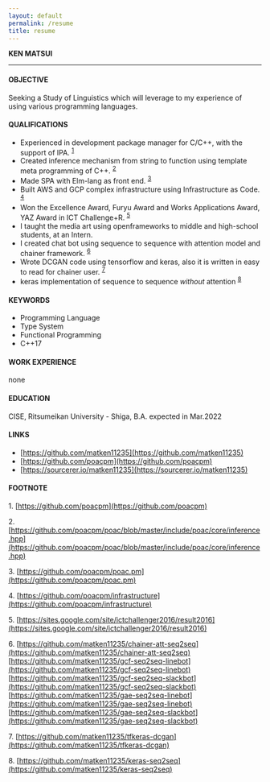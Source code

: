 ```yaml
---
layout: default
permalink: /resume
title: resume
---
```



**KEN MATSUI**

---

#### OBJECTIVE
Seeking a Study of Linguistics which will leverage to my experience of using various programming languages.

#### QUALIFICATIONS
* Experienced in development package manager for C/C++, with the support of IPA. <sup>[1](#footnote1)</sup>
* Created inference mechanism from string to function using template meta programming of C++. <sup>[2](#footnote2)</sup>
* Made SPA with Elm-lang as front end. <sup>[3](#footnote3)</sup>
* Built AWS and GCP complex infrastructure using Infrastructure as Code. <sup>[4](#footnote4)</sup>
* Won the Excellence Award, Furyu Award and Works Applications Award, YAZ Award in ICT Challenge+R. <sup>[5](#footnote5)</sup>
* I taught the media art using openframeworks to middle and high-school students, at an Intern.
* I created chat bot using sequence to sequence with attention model and chainer framework. <sup>[6](#footnote6)</sup>
* Wrote DCGAN code using tensorflow and keras, also it is written in easy to read for chainer user. <sup>[7](#footnote7)</sup>
* keras implementation of sequence to sequence *without* attention <sup>[8](#footnote8)</sup>

#### KEYWORDS
* Programming Language
* Type System
* Functional Programming
* C++17

#### WORK EXPERIENCE
none

#### EDUCATION
CISE, Ritsumeikan University - Shiga, B.A. expected in Mar.2022

#### LINKS
* [https://github.com/matken11235](https://github.com/matken11235)
* [https://github.com/poacpm](https://github.com/poacpm)
* [https://sourcerer.io/matken11235](https://sourcerer.io/matken11235)

#### FOOTNOTE
<a name="footnote1">1</a>.
[https://github.com/poacpm](https://github.com/poacpm)

<a name="footnote2">2</a>.
[https://github.com/poacpm/poac/blob/master/include/poac/core/inference.hpp](https://github.com/poacpm/poac/blob/master/include/poac/core/inference.hpp)

<a name="footnote3">3</a>.
[https://github.com/poacpm/poac.pm](https://github.com/poacpm/poac.pm)

<a name="footnote4">4</a>.
[https://github.com/poacpm/infrastructure](https://github.com/poacpm/infrastructure)

<a name="footnote5">5</a>.
[https://sites.google.com/site/ictchallenger2016/result2016](https://sites.google.com/site/ictchallenger2016/result2016)

<a name="footnote6">6</a>.
[https://github.com/matken11235/chainer-att-seq2seq](https://github.com/matken11235/chainer-att-seq2seq) <br>
[https://github.com/matken11235/gcf-seq2seq-linebot](https://github.com/matken11235/gcf-seq2seq-linebot) <br>
[https://github.com/matken11235/gcf-seq2seq-slackbot](https://github.com/matken11235/gcf-seq2seq-slackbot) <br>
[https://github.com/matken11235/gae-seq2seq-linebot](https://github.com/matken11235/gae-seq2seq-linebot) <br>
[https://github.com/matken11235/gae-seq2seq-slackbot](https://github.com/matken11235/gae-seq2seq-slackbot)

<a name="footnote7">7</a>.
[https://github.com/matken11235/tfkeras-dcgan](https://github.com/matken11235/tfkeras-dcgan)

<a name="footnote8">8</a>.
[https://github.com/matken11235/keras-seq2seq](https://github.com/matken11235/keras-seq2seq)
